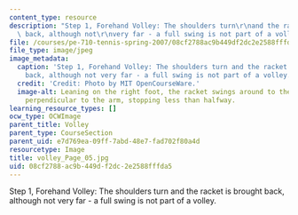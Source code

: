```yaml
---
content_type: resource
description: "Step 1, Forehand Volley: The shoulders turn\r\nand the racket is brought\
  \ back, although not\r\nvery far - a full swing is not part of a volley."
file: /courses/pe-710-tennis-spring-2007/08cf2788ac9b449df2dc2e2588fffda5_volley_Page_05.jpg
file_type: image/jpeg
image_metadata:
  caption: 'Step 1, Forehand Volley: The shoulders turn and the racket is brought
    back, although not very far - a full swing is not part of a volley.'
  credit: 'Credit: Photo by MIT OpenCourseWare.'
  image-alt: Leaning on the right foot, the racket swings around to the back, staying
    perpendicular to the arm, stopping less than halfway.
learning_resource_types: []
ocw_type: OCWImage
parent_title: Volley
parent_type: CourseSection
parent_uid: e7d769ea-09ff-7abd-48e7-fad702f80a4d
resourcetype: Image
title: volley_Page_05.jpg
uid: 08cf2788-ac9b-449d-f2dc-2e2588fffda5
---
```

Step 1, Forehand Volley: The shoulders turn
and the racket is brought back, although not
very far - a full swing is not part of a volley.

